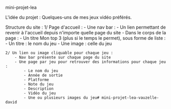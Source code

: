 mini-projet-lea

L'idée du projet : Quelques-uns de mes jeux vidéo préférés.

Structure du site :
    1/ Page d'accueil :
        - Une nav bar :
            - Un lien permettant de revenir à l'accueil depuis n'importe quelle page du site
        - Dans le corps de la page :
            - Un titre Mon top 3 (plus si le temps le permet), sous forme de liste :
                - Un titre : le nom du jeu
                - Une image : celle du jeu

    2/ Un lien ou image cliquable pour chaque jeu :
        - Nav bar présente sur chaque page du site
        - Une page par jeu pour retrouver des informations pour chaque jeu :
            - Le nom du jeu
            - Année de sortie
            - Platforme
            - Note du jeu
            - Description
            - Vidéo du jeu
            - Une ou plusieurs images du jeu# mini-projet-lea-vauzelle-david
